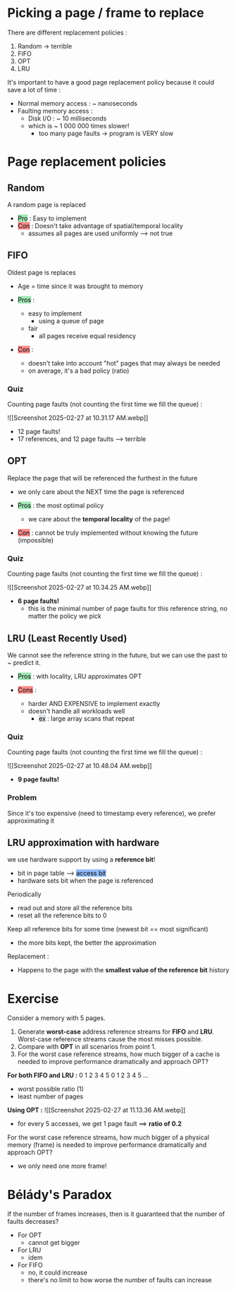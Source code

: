 
# Picking a page / frame to replace
There are different replacement policies : 
1. Random -> terrible
2. FIFO
3. OPT
4. LRU

It's important to have a good page replacement policy because it could save a lot of time : 

- Normal memory access : ~ nanoseconds
- Faulting memory access : 
	- Disk I/O : ~ 10 milliseconds
	- which is ~ 1 000 000 times slower!
		- too many page faults -> program is VERY slow

# Page replacement policies 

## Random
A random page is replaced

- <mark style="background: #76DD90A8;">Pro</mark> : Easy to implement 
- <mark style="background: #FF373791;">Con</mark> : Doesn't take advantage of spatial/temporal locality
	- assumes all pages are used uniformly --> not true


## FIFO
Oldest page is replaces 
- Age = time since it was brought to memory

- <mark style="background: #76DD90A8;">Pros</mark> : 
	- easy to implement 
		- using a queue of page
	- fair
		- all pages receive equal residency 

- <mark style="background: #FF373791;">Con</mark> : 
	- doesn't take into account "hot" pages that may always be needed
	- on average, it's a bad policy (ratio)


### Quiz 
Counting page faults (not counting the first time we fill the queue) : 

![[Screenshot 2025-02-27 at 10.31.17 AM.webp]]

- 12 page faults!
- 17 references, and 12 page faults --> terrible


## OPT
Replace the page that will be referenced the furthest in the future
- we only care about the NEXT time the page is referenced

- <mark style="background: #76DD90A8;">Pros</mark> : the most optimal policy
	- we care about the **temporal locality** of the page!

- <mark style="background: #FF373791;">Con</mark> : cannot be truly implemented without knowing the future (impossible)

### Quiz
Counting page faults (not counting the first time we fill the queue) : 

![[Screenshot 2025-02-27 at 10.34.25 AM.webp]]

- **6 page faults!** 
	- this is the minimal number of page faults for this reference string, no matter the policy we pick


## LRU (Least Recently Used)
We cannot see the reference string in the future, but we can use the past to ~ predict it.

- <mark style="background: #76DD90A8;">Pros</mark> : with locality, LRU approximates OPT

- <mark style="background: #FF373791;">Cons</mark> : 
	- harder AND EXPENSIVE to implement exactly
	- doesn't handle all workloads well
		- <mark style="background: #CACFD9A6;">ex</mark> : large array scans that repeat

### Quiz
Counting page faults (not counting the first time we fill the queue) : 

![[Screenshot 2025-02-27 at 10.48.04 AM.webp]]

- **9 page faults!**

### Problem
Since it's too expensive (need to timestamp every reference), we prefer approximating it


## LRU approximation with hardware

we use hardware support by using a **reference bit**!
- bit in page table --> <mark style="background: #5698FF9E;">access bit</mark>
- hardware sets bit when the page is referenced

Periodically
- read out and store all the reference bits
- reset all the reference bits to 0

Keep all reference bits for some time (newest bit == most significant)
- the more bits kept, the better the approximation

Replacement : 
- Happens to the page with the **smallest value of the reference bit** history

# Exercise 
Consider a memory with 5 pages.  
1. Generate **worst-case** address reference streams for **FIFO** and **LRU**. Worst-case reference streams cause the most misses possible.  
2. Compare with **OPT** in all scenarios from point 1.  
3. For the worst case reference streams, how much bigger of a cache is needed to improve performance dramatically and approach OPT?

**For both FIFO and LRU :** 
0 1 2 3 4 5 0 1 2 3 4 5 ...
- worst possible ratio (1)
- least number of pages

**Using OPT :** 
![[Screenshot 2025-02-27 at 11.13.36 AM.webp]]

- for every 5 accesses, we get 1 page fault ==> **ratio of 0.2**

For the worst case reference streams, how much bigger of a physical memory (frame) is needed to improve performance dramatically and approach OPT?  
- we only need one more frame!

# Bélády's Paradox
If the number of frames increases, then is it guaranteed that the number of faults decreases?

- For OPT
	- cannot get bigger
- For LRU
	- idem
- For FIFO
	- no, it could increase
	- there's no limit to how worse the number of faults can increase



